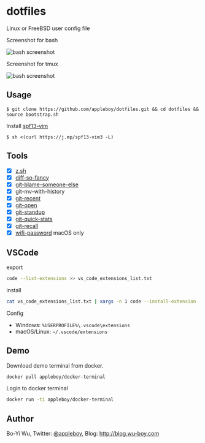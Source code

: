 # dotfiles

Linux or FreeBSD user config file

Screenshot for bash

![bash screenshot](screenshot/bash.png)

Screenshot for tmux

![bash screenshot](screenshot/tmux.png)

## Usage

```
$ git clone https://github.com/appleboy/dotfiles.git && cd dotfiles && source bootstrap.sh
```

Install [spf13-vim](https://github.com/spf13/spf13-vim)

```
$ sh <(curl https://j.mp/spf13-vim3 -L)
```

## Tools

* [x] [z.sh](https://github.com/rupa/z)
* [x] [diff-so-fancy](https://github.com/stevemao/diff-so-fancy)
* [x] [git-blame-someone-else](https://github.com/jayphelps/git-blame-someone-else)
* [x] git-mv-with-history
* [x] [git-recent](https://github.com/paulirish/git-recent)
* [x] [git-open](https://github.com/paulirish/git-open)
* [x] [git-standup](https://github.com/kamranahmedse/git-standup)
* [x] [git-quick-stats](https://github.com/arzzen/git-quick-stats)
* [x] [git-recall](https://github.com/Fakerr/git-recall)
* [x] [wifi-password](https://github.com/rauchg/wifi-password) macOS only

## VSCode

export

```sh
code --list-extensions >> vs_code_extensions_list.txt
```

install

```sh
cat vs_code_extensions_list.txt | xargs -n 1 code --install-extension
```

Config

* Windows: `%USERPROFILE%\.vscode\extensions`
* macOS/Linux: `~/.vscode/extensions`

## Demo

Download demo terminal from docker.

```sh
docker pull appleboy/docker-terminal
```

Login to docker terminal

```sh
docker run -ti appleboy/docker-terminal
```

## Author

Bo-Yi Wu, Twitter: [@appleboy](http://twitter.com/appleboy "Twitter"), Blog: http://blog.wu-boy.com
